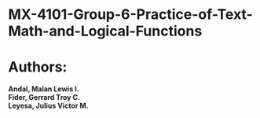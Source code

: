 # MX-4101-Group-6-Practice-of-Text-Math-and-Logical-Functions
# Authors: 
**Andal, Malan Lewis I.** \
**Fider, Gerrard Troy C.** \
**Leyesa, Julius Victor M.**
